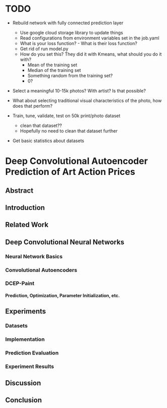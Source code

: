 # TODO
* Rebuild network with fully connected prediction layer
    - Use google cloud storage library to update things
    - Read configurations from environment variables set in the job.yaml
    - What is your loss function? - What is their loss function?
    - Get rid of run model.py
    - How do you set this? They did it with Kmeans, what should you do it with?
        + Mean of the training set
        + Median of the training set
        + Something random from the training set?
        + 0?

* Select a meaningful 10-15k photos? With artist? Is that possible?
* What about selecting traditional visual characteristics of the photo, how does that perform?

* Train, tune, validate, test on 50k print/photo dataset
    - clean that dataset??
    - Hopefully no need to clean that dataset further

* Get basic statistics about datasets

# Deep Convolutional Autoencoder Prediction of Art Action Prices

## Abstract
<!-- TODO Write this after you finish the paper -->

## Introduction
<!-- This is where your state the motivation -->
<!-- contributions to the field -->

## Related Work
<!-- DCN efforts, specifically deep clustering, like DEC, DCEC, DCEC-Paint -->
<!-- TODO Efforts to quantify art prices, especially using extracted, not learned features -->

## Deep Convolutional Neural Networks
<!-- Motivation for what NNs offer in general -->
<!-- What do NN offer to image problems -->
<!-- What do they offer to this specific problem -->

### Neural Network Basics
<!-- How and why do NNs work -->

### Convolutional Autoencoders
<!-- What are convolutional NNs, and how to they build on traditional NN? -->

### DCEP-Paint
<!-- Specifics of this algorithm   -->

#### Prediction, Optimization, Parameter Initialization, etc.
<!-- Methods go here -->

## Experiments

### Datasets
<!-- Explain the following: -->
<!-- Data Acquisition -->
<!-- Data Cleaning -->
<!-- Data Preprocessing -->
<!-- Exploratory Statistics -->

### Implementation
<!-- How long was the model trained, on what architecture, how many iterations, etc -->

### Prediction Evaluation
<!-- How did we evaluate the model's performance -->
<!-- Comparison to the estimate for the painting. Those are the experts -->
<!-- Comparison to alternative methods? What would those be? Is there precedence? -->
<!-- Color Pallete, smoothness, brightness, and portrait scores -->

### Experiment Results
<!-- What did we see? -->

## Discussion
<!-- Why did we see it? -->

## Conclusion
